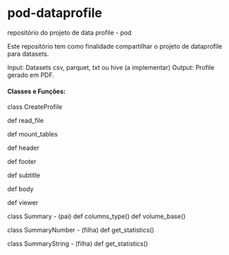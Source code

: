 # pod-dataprofile
repositório do projeto de data profile - pod

Este repositório tem como finalidade compartilhar o projeto de dataprofile para datasets.

Input: Datasets csv, parquet, txt ou hive (a implementar)
Output: Profile gerado em PDF.

#### Classes e Funções:

class CreateProfile

def read_file

def mount_tables

def header

def footer

def subtitle

def body

def viewer

class Summary - (pai)
  def columns_type()
  def volume_base()
  
class SummaryNumber - (filha)
  def get_statistics()
  
class SummaryString - (filha)
  def get_statistics()
